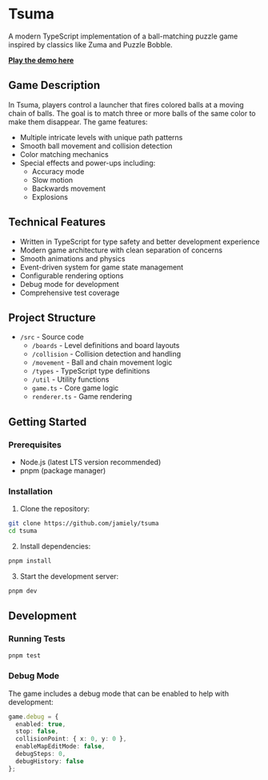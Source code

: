# Tsuma

A modern TypeScript implementation of a ball-matching puzzle game inspired by classics like Zuma and Puzzle Bobble.

**[Play the demo here](https://jamiely.github.io/tsuma/)**

## Game Description

In Tsuma, players control a launcher that fires colored balls at a moving chain of balls. The goal is to match three or more balls of the same color to make them disappear. The game features:

- Multiple intricate levels with unique path patterns
- Smooth ball movement and collision detection
- Color matching mechanics
- Special effects and power-ups including:
  - Accuracy mode
  - Slow motion
  - Backwards movement
  - Explosions

## Technical Features

- Written in TypeScript for type safety and better development experience
- Modern game architecture with clean separation of concerns
- Smooth animations and physics
- Event-driven system for game state management
- Configurable rendering options
- Debug mode for development
- Comprehensive test coverage

## Project Structure

- `/src` - Source code
  - `/boards` - Level definitions and board layouts
  - `/collision` - Collision detection and handling
  - `/movement` - Ball and chain movement logic
  - `/types` - TypeScript type definitions
  - `/util` - Utility functions
  - `game.ts` - Core game logic
  - `renderer.ts` - Game rendering

## Getting Started

### Prerequisites

- Node.js (latest LTS version recommended)
- pnpm (package manager)

### Installation

1. Clone the repository:
```bash
git clone https://github.com/jamiely/tsuma
cd tsuma
```

2. Install dependencies:
```bash
pnpm install
```

3. Start the development server:
```bash
pnpm dev
```

## Development

### Running Tests

```bash
pnpm test
```

### Debug Mode

The game includes a debug mode that can be enabled to help with development:

```typescript
game.debug = {
  enabled: true,
  stop: false,
  collisionPoint: { x: 0, y: 0 },
  enableMapEditMode: false,
  debugSteps: 0,
  debugHistory: false
};
```
